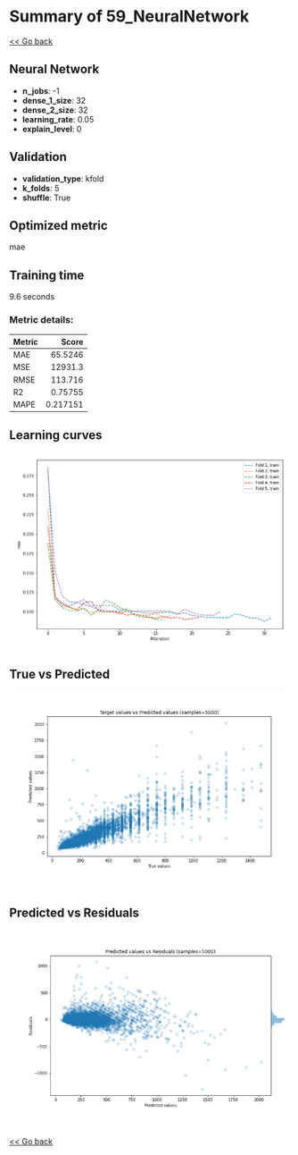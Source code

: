 # Summary of 59_NeuralNetwork

[<< Go back](../README.md)


## Neural Network
- **n_jobs**: -1
- **dense_1_size**: 32
- **dense_2_size**: 32
- **learning_rate**: 0.05
- **explain_level**: 0

## Validation
 - **validation_type**: kfold
 - **k_folds**: 5
 - **shuffle**: True

## Optimized metric
mae

## Training time

9.6 seconds

### Metric details:
| Metric   |        Score |
|:---------|-------------:|
| MAE      |    65.5246   |
| MSE      | 12931.3      |
| RMSE     |   113.716    |
| R2       |     0.75755  |
| MAPE     |     0.217151 |



## Learning curves
![Learning curves](learning_curves.png)
## True vs Predicted

![True vs Predicted](true_vs_predicted.png)


## Predicted vs Residuals

![Predicted vs Residuals](predicted_vs_residuals.png)



[<< Go back](../README.md)

